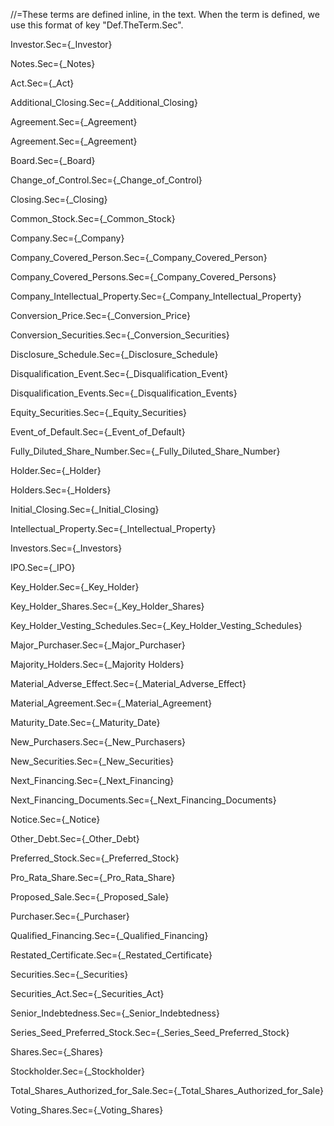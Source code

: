 //=These terms are defined inline, in the text.  When the term is defined, we use this format of key "Def.TheTerm.Sec".

Investor.Sec={_Investor}

Notes.Sec={_Notes}


Act.Sec={_Act}

Additional_Closing.Sec={_Additional_Closing}

Agreement.Sec={_Agreement}

Agreement.Sec={_Agreement}

Board.Sec={_Board}

Change_of_Control.Sec={_Change_of_Control}

Closing.Sec={_Closing}

Common_Stock.Sec={_Common_Stock}

Company.Sec={_Company}

Company_Covered_Person.Sec={_Company_Covered_Person}

Company_Covered_Persons.Sec={_Company_Covered_Persons}

Company_Intellectual_Property.Sec={_Company_Intellectual_Property}

Conversion_Price.Sec={_Conversion_Price}

Conversion_Securities.Sec={_Conversion_Securities}

Disclosure_Schedule.Sec={_Disclosure_Schedule}

Disqualification_Event.Sec={_Disqualification_Event}

Disqualification_Events.Sec={_Disqualification_Events}

Equity_Securities.Sec={_Equity_Securities}

Event_of_Default.Sec={_Event_of_Default}

Fully_Diluted_Share_Number.Sec={_Fully_Diluted_Share_Number}

Holder.Sec={_Holder}

Holders.Sec={_Holders}

Initial_Closing.Sec={_Initial_Closing}

Intellectual_Property.Sec={_Intellectual_Property}

Investors.Sec={_Investors}

IPO.Sec={_IPO}

Key_Holder.Sec={_Key_Holder}

Key_Holder_Shares.Sec={_Key_Holder_Shares}

Key_Holder_Vesting_Schedules.Sec={_Key_Holder_Vesting_Schedules}

Major_Purchaser.Sec={_Major_Purchaser}

Majority_Holders.Sec={_Majority Holders}

Material_Adverse_Effect.Sec={_Material_Adverse_Effect}

Material_Agreement.Sec={_Material_Agreement}

Maturity_Date.Sec={_Maturity_Date}

New_Purchasers.Sec={_New_Purchasers}

New_Securities.Sec={_New_Securities}

Next_Financing.Sec={_Next_Financing}

Next_Financing_Documents.Sec={_Next_Financing_Documents}

Notice.Sec={_Notice}

Other_Debt.Sec={_Other_Debt}

Preferred_Stock.Sec={_Preferred_Stock}

Pro_Rata_Share.Sec={_Pro_Rata_Share}

Proposed_Sale.Sec={_Proposed_Sale}

Purchaser.Sec={_Purchaser}

Qualified_Financing.Sec={_Qualified_Financing}

Restated_Certificate.Sec={_Restated_Certificate}

Securities.Sec={_Securities}

Securities_Act.Sec={_Securities_Act}

Senior_Indebtedness.Sec={_Senior_Indebtedness}

Series_Seed_Preferred_Stock.Sec={_Series_Seed_Preferred_Stock}

Shares.Sec={_Shares}

Stockholder.Sec={_Stockholder}

Total_Shares_Authorized_for_Sale.Sec={_Total_Shares_Authorized_for_Sale}

Voting_Shares.Sec={_Voting_Shares}
